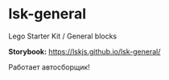# lsk-general
Lego Starter Kit / General blocks

**Storybook:**
https://lskjs.github.io/lsk-general/

Работает автосборщик!
